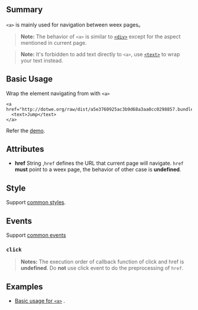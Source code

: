 ## Summary

`<a>` is mainly used for navigation between weex pages。

> **Note:** The behavior of `<a>` is similar to [`<div>`](./div.html) except for the aspect mentioned in current page.

> **Note:** It's forbidden to add text directly to `<a>`, use [`<text>`](./text.html) to wrap your text instead.

## Basic Usage
Wrap the element navigating from with `<a>`

    <a href="http://dotwe.org/raw/dist/a5e3760925ac3b9d68a3aa0cc0298857.bundle.wx">
      <text>Jump</text>
    </a>

Refer the [demo](http://dotwe.org/vue/1cec564d6e25c169a0a9a92db3a00955).

## Attributes

* **href** String ,`href` defines the URL that current page will navigate. `href` **must** point to a weex page, the behavior of other case is **undefined**.

## Style
Support [common styles](../styles/common-styles.html).

## Events
Support [common events](../events/common-events.html)

### `click`
> **Notes:** The execution order of callback function of click and href is **undefined**. Do **not** use click event to do the preprocessing of `href`.

## Examples
* [Basic usage for `<a>`](http://dotwe.org/vue/1cec564d6e25c169a0a9a92db3a00955) .
